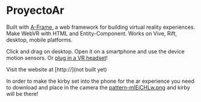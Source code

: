 # ProyectoAr

Built with [A-Frame](https://aframe.io), a web framework for building virtual reality experiences. Make WebVR with HTML and Entity-Component. Works on Vive, Rift, desktop, mobile platforms.

Click and drag on desktop. Open it on a smartphone and use the device motion sensors. Or [plug in a VR headset](https://webvr.rocks)!



Visit the website at [http://](not built yet)

In order to make the kirby set into the phone for the ar experience you need to download and place in the camera the [pattern-mlEiCHLw.png](image) and kirby will be there!
